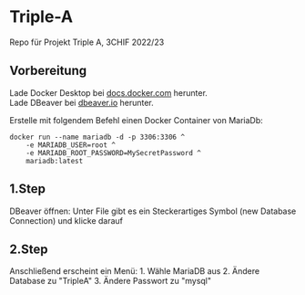 # Triple-A
Repo für Projekt Triple A, 3CHIF 2022/23

## Vorbereitung

Lade Docker Desktop bei [docs.docker.com](https://docs.docker.com/desktop/install/windows-install/) herunter. <br>
Lade DBeaver bei [dbeaver.io](https://dbeaver.io/) herunter.

Erstelle mit folgendem Befehl einen Docker Container von MariaDb:

```
docker run --name mariadb -d -p 3306:3306 ^
    -e MARIADB_USER=root ^
    -e MARIADB_ROOT_PASSWORD=MySecretPassword ^
    mariadb:latest
```

## 1.Step
DBeaver öffnen:
Unter File gibt es ein Steckerartiges Symbol (new Database Connection) und klicke darauf

## 2.Step
Anschließend erscheint ein Menü: 
    1. Wähle MariaDB aus
    2. Ändere Database zu "TripleA"
    3. Ändere Passwort zu "mysql"